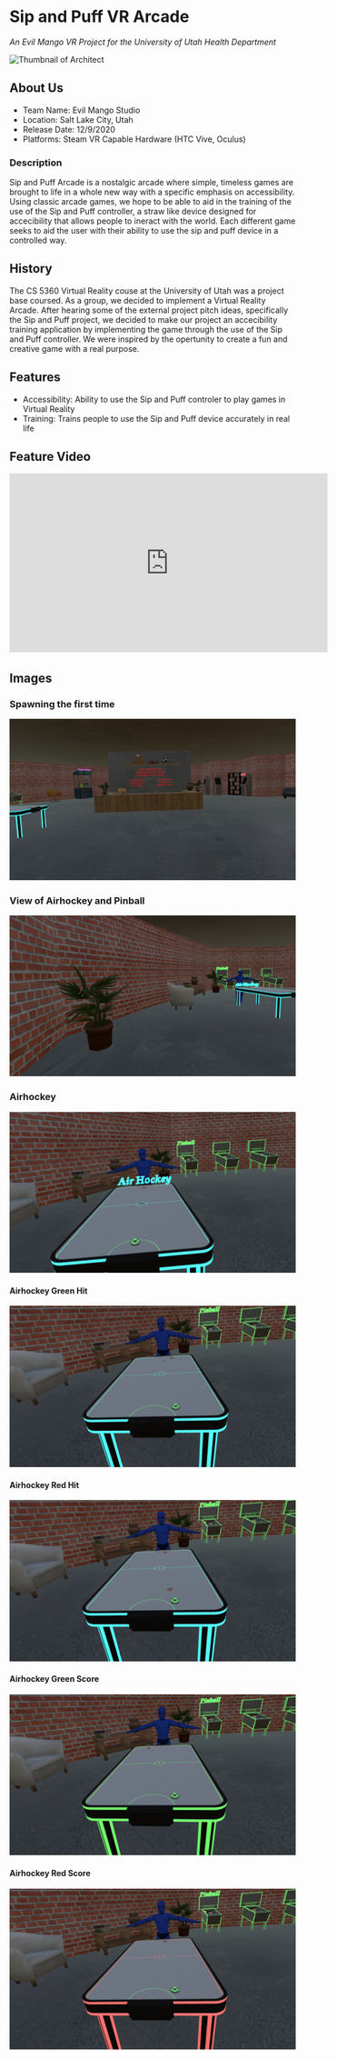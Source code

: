 # Sip and Puff VR Arcade

*An Evil Mango VR Project for the University of Utah Health Department*

![Thumbnail of Architect](thumbnail.png)

## About Us

- Team Name: Evil Mango Studio
- Location: Salt Lake City, Utah
- Release Date: 12/9/2020
- Platforms: Steam VR Capable Hardware (HTC Vive, Oculus)

### Description

Sip and Puff Arcade is a nostalgic arcade where simple, timeless games are brought to life in a whole new way with a specific emphasis on accessibility. Using classic arcade games, we hope to be able to aid in the training of the use of the Sip and Puff controller, a straw like device designed for accecibility that allows people to ineract with the world. Each different game seeks to aid the user with their ability to use the sip and puff device in a controlled way.

## History

The CS 5360 Virtual Reality couse at the University of Utah was a project base coursed. As a group, we decided to implement a Virtual Reality Arcade. After hearing some of the external project pitch ideas, specifically the Sip and Puff project, we decided to make our project an accecibility training application by implementing the game through the use of the Sip and Puff controller. We were inspired by the opertunity to create a fun and creative game with a real purpose.


## Features

- Accessibility: Ability to use the Sip and Puff controler to play games in Virtual Reality
- Training: Trains people to use the Sip and Puff device accurately in real life

## Feature Video

<iframe width="560" height="315" src="https://www.youtube.com/embed/CzvQxQYKO88" frameborder="0" allow="accelerometer; autoplay; clipboard-write; encrypted-media; gyroscope; picture-in-picture" allowfullscreen>
</iframe>

## Images

### Spawning the first time
<img src="https://github.com/Bamuir3/EvilMangoVR/blob/master/SipAndPuffArcadeImages/MainArcadeSpawn.png?raw=true" alt="SpawnPoint">

### View of Airhockey and Pinball
<img src="https://github.com/Bamuir3/EvilMangoVR/blob/master/SipAndPuffArcadeImages/AirhockeySpawnView.png?raw=true" alt="AirhockeyView">

### Airhockey 
<img src="https://github.com/Bamuir3/EvilMangoVR/blob/master/SipAndPuffArcadeImages/AirhockeySpawn.png?raw=true" alt="Airhockey">

#### Airhockey Green Hit
<img src="https://github.com/Bamuir3/EvilMangoVR/blob/master/SipAndPuffArcadeImages/AihockeyGreenPuck.png?raw=true" alt="AirhockeyGreenHit">

#### Airhockey Red Hit
<img src="https://github.com/Bamuir3/EvilMangoVR/blob/master/SipAndPuffArcadeImages/AirhockeyRedpuck.png?raw=true" alt="AirhockeyRedHit">

#### Airhockey Green Score
<img src="https://github.com/Bamuir3/EvilMangoVR/blob/master/SipAndPuffArcadeImages/AirhockeyGreenScore.png?raw=true" alt="AirhockeyGreenScore">

#### Airhockey Red Score
<img src="https://github.com/Bamuir3/EvilMangoVR/blob/master/SipAndPuffArcadeImages/AirhockeyRedScore.png?raw=true" alt="AirhockeyRedScore">
